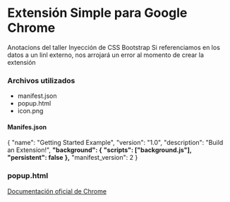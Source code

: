 # Extensión Simple para Google Chrome

Anotacions del taller
Inyección de CSS
Bootstrap
Si referenciamos en los datos a un linl externo, nos arrojará un error al momento de crear la extensión
### Archivos utilizados
- manifest.json
- popup.html
- icon.png

#### Manifes.json
  {  "name":  "Getting Started Example",  "version":  "1.0",  "description":  "Build an Extension!",  **"background":  {**  **"scripts":  ["background.js"],**  **"persistent":  false**  **},**  "manifest_version":  2  }

### popup.html



[Documentación oficial de Chrome](https://developer.chrome.com/extensions/getstarted)


